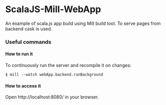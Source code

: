 # ScalaJS-Mill-WebApp

An example of scala.js app build using Mill build tool.
To serve pages from backend cask is used.

### Useful commands

#### How to run it

To continuously run the server and recompile it on changes:
```shell
$ mill --watch webApp.backend.runBackground
```
#### How to access it

Open http://localhost:8080/ in your browser.
